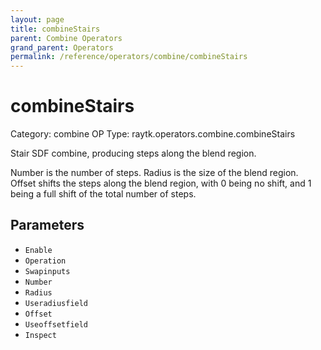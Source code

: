```yaml
---
layout: page
title: combineStairs
parent: Combine Operators
grand_parent: Operators
permalink: /reference/operators/combine/combineStairs
---
```


# combineStairs

Category: combine
OP Type: raytk.operators.combine.combineStairs



Stair SDF combine, producing steps along the blend region.

Number is the number of steps.
Radius is the size of the blend region.
Offset shifts the steps along the blend region, with 0 being no shift, and 1 being a full shift of the total number of steps.

## Parameters

* `Enable`
* `Operation`
* `Swapinputs`
* `Number`
* `Radius`
* `Useradiusfield`
* `Offset`
* `Useoffsetfield`
* `Inspect`